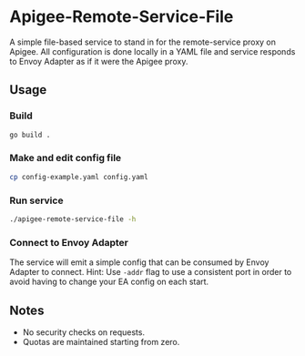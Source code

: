 # Apigee-Remote-Service-File

A simple file-based service to stand in for the remote-service proxy
on Apigee. All configuration is done locally in a YAML file and service
responds to Envoy Adapter as if it were the Apigee proxy.

## Usage

### Build

```sh
go build .
```

### Make and edit config file

```sh
cp config-example.yaml config.yaml
```

### Run service

```sh
./apigee-remote-service-file -h
```

### Connect to Envoy Adapter

The service will emit a simple config that can be consumed by 
Envoy Adapter to connect. Hint: Use `-addr` flag to use a 
consistent port in order to avoid having to change your EA config
on each start.

## Notes

* No security checks on requests.
* Quotas are maintained starting from zero.
